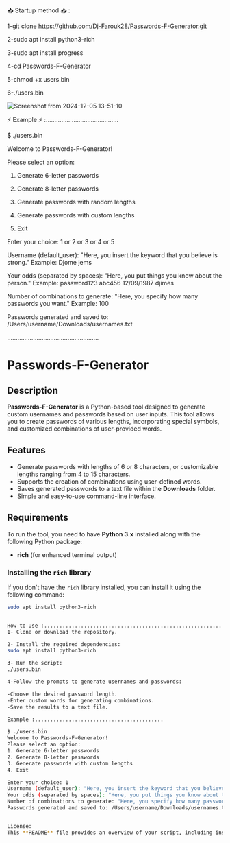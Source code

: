 📥 Startup method 📥 : 

1-git clone https://github.com/Dj-Farouk28/Passwords-F-Generator.git

2-sudo apt install python3-rich

3-sudo apt install progress

4-cd Passwords-F-Generator

5-chmod +x users.bin

6-./users.bin









![Screenshot from 2024-12-05 13-51-10](https://github.com/user-attachments/assets/6b7a1603-9ab8-4de5-be1b-4d4124b95254)





























⚡ Example ⚡ :..........................................

$ ./users.bin

Welcome to Passwords-F-Generator!

Please select an option:

1. Generate 6-letter passwords
   
2. Generate 8-letter passwords
   
3. Generate passwords with random lengths

4. Generate passwords with custom lengths
   
5. Exit

Enter your choice: 1 or 2 or 3 or 4 or 5

Username (default_user): "Here, you insert the keyword that you believe is strong." Example: Djome jems

Your odds (separated by spaces): "Here, you put things you know about the person." Example: password123 abc456 12/09/1987 djimes

Number of combinations to generate: "Here, you specify how many passwords you want." Example: 100

Passwords generated and saved to: /Users/username/Downloads/usernames.txt



.....................................................

# Passwords-F-Generator

## Description

**Passwords-F-Generator** is a Python-based tool designed to generate custom usernames and passwords based on user inputs. This tool allows you to create passwords of various lengths, incorporating special symbols, and customized combinations of user-provided words.

## Features

- Generate passwords with lengths of 6 or 8 characters, or customizable lengths ranging from 4 to 15 characters.
- Supports the creation of combinations using user-defined words.
- Saves generated passwords to a text file within the **Downloads** folder.
- Simple and easy-to-use command-line interface.

## Requirements

To run the tool, you need to have **Python 3.x** installed along with the following Python package:

- **rich** (for enhanced terminal output)

### Installing the `rich` library

If you don't have the `rich` library installed, you can install it using the following command:

```bash
sudo apt install python3-rich


How to Use :..........................................................
1- Clone or download the repository.

2- Install the required dependencies:
sudo apt install python3-rich

3- Run the script:
./users.bin

4-Follow the prompts to generate usernames and passwords:

-Choose the desired password length.
-Enter custom words for generating combinations.
-Save the results to a text file.

Example :..........................................

$ ./users.bin
Welcome to Passwords-F-Generator!
Please select an option:
1. Generate 6-letter passwords
2. Generate 8-letter passwords
3. Generate passwords with custom lengths
4. Exit

Enter your choice: 1
Username (default_user): "Here, you insert the keyword that you believe is strong." Example: Djome jems
Your odds (separated by spaces): "Here, you put things you know about the person." Example: password123 abc456 12/09/1987 djimes
Number of combinations to generate: "Here, you specify how many passwords you want." Example: 100
Passwords generated and saved to: /Users/username/Downloads/usernames.txt


License: 
This **README** file provides an overview of your script, including installation instructions, features, and usage examples.
